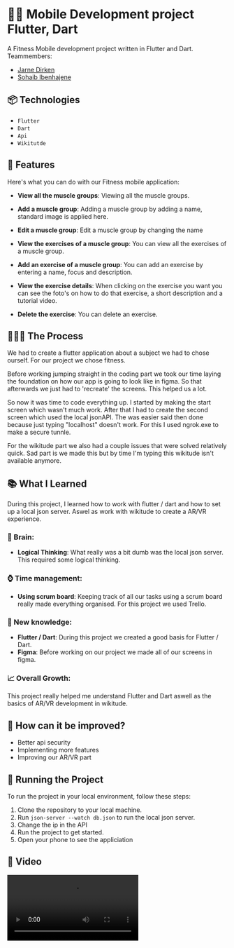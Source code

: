 ﻿# 🥷🏽 Mobile Development project Flutter, Dart

A Fitness Mobile development project written in Flutter and Dart. Teammembers:

- [Jarne Dirken](https://github.com/jarnedirken)
- [Sohaib Ibenhajene](https://github.com/SohaibIbenhajene)

## 📦 Technologies

- `Flutter`
- `Dart`
- `Api`
- `Wikitutde`

## 🦄 Features

Here's what you can do with our Fitness mobile application:

- **View all the muscle groups**: Viewing all the muscle groups.

- **Add a muscle group**: Adding a muscle group by adding a name, standard image is applied here.

- **Edit a muscle group**: Edit a muscle group by changing the name

- **View the exercises of a muscle group**: You can view all the exercises of a muscle group.

- **Add an exercise of a muscle group**: You can add an exercise by entering a name, focus and description.

- **View the exercise details**: When clicking on the exercise you want you can see the foto's on how to do that exercise, a short description and a tutorial video.

- **Delete the exercise**: You can delete an exercise.

## 👩🏽‍🍳 The Process

We had to create a flutter application about a subject we had to chose ourself. For our project we chose fitness.

Before working jumping straight in the coding part we took our time laying the foundation on how our app is going to look like in figma. So that afterwards we just had to 'recreate' the screens. This helped us a lot.

So now it was time to code everything up. I started by making the start screen which wasn't much work. After that I had to create the second screen which used the local jsonAPI. The was easier said then done because just typing "localhost" doesn't work. For this I used ngrok.exe to make a secure tunnle.

For the wikitude part we also had a couple issues that were solved relatively quick. Sad part is we made this but by time I'm typing this wikitude isn't available anymore.

## 📚 What I Learned

During this project, I learned how to work with flutter / dart and how to set up a local json server. Aswel as work with wikitude to create a AR/VR experience.

### 🧠 Brain:

- **Logical Thinking**: What really was a bit dumb was the local json server. This required some logical thinking.

### ⌚ Time management:

- **Using scrum board**: Keeping track of all our tasks using a scrum board really made everything organised. For this project we used Trello.

### 📓 New knowledge:

- **Flutter / Dart**: During this project we created a good basis for Flutter / Dart.
- **Figma**: Before working on our project we made all of our screens in figma.

### 📈 Overall Growth:

This project really helped me understand Flutter and Dart aswell as the basics of AR/VR development in wikitude.

## 💭 How can it be improved?

- Better api security
- Implementing more features
- Improving our AR/VR part

## 🚦 Running the Project

To run the project in your local environment, follow these steps:

1. Clone the repository to your local machine.
2. Run `json-server --watch db.json` to run the local json server.
3. Change the ip in the API
4. Run the project to get started.
5. Open your phone to see the appliciation

## 🍿 Video

![Mobile_App_Development_Jarne___Sohaib](/uploads/d73462d4c62733ddddba54ff4a2a4c1c/Mobile_App_Development_Jarne___Sohaib.mp4)
